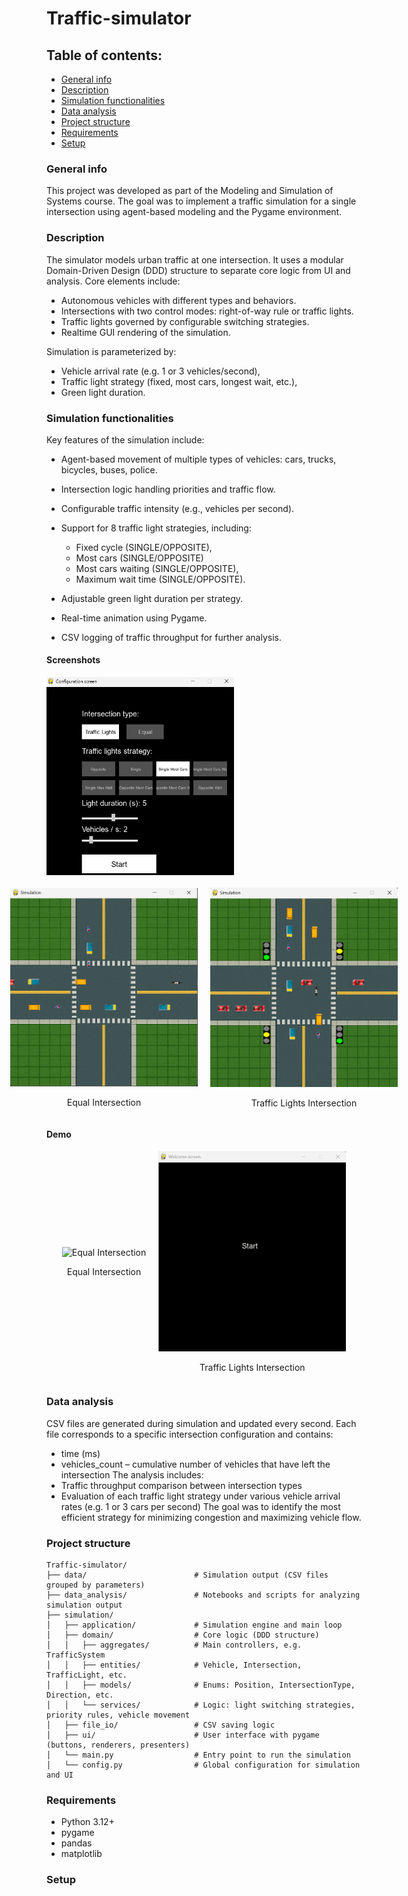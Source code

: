 # Traffic-simulator
## Table of contents:
* [General info](#general-info)
* [Description](#description)
* [Simulation functionalities](#simulation-functionalities)
* [Data analysis](#data-analysis)
* [Project structure](#project-structure)
* [Requirements](#requirements)
* [Setup](#setup)
### General info
This project was developed as part of the Modeling and Simulation of Systems course. The goal was to implement a traffic simulation for a single intersection using agent-based modeling and the Pygame environment.
### Description
The simulator models urban traffic at one intersection. It uses a modular Domain-Driven Design (DDD) structure to separate core logic from UI and analysis.
Core elements include:
* Autonomous vehicles with different types and behaviors.
* Intersections with two control modes: right-of-way rule or traffic lights.
* Traffic lights governed by configurable switching strategies.
* Realtime GUI rendering of the simulation.

Simulation is parameterized by:
* Vehicle arrival rate (e.g. 1 or 3 vehicles/second),
* Traffic light strategy (fixed, most cars, longest wait, etc.),
* Green light duration.
### Simulation functionalities
Key features of the simulation include:

* Agent-based movement of multiple types of vehicles: cars, trucks, bicycles, buses, police.

* Intersection logic handling priorities and traffic flow.

* Configurable traffic intensity (e.g., vehicles per second).

* Support for 8 traffic light strategies, including:

  * Fixed cycle (SINGLE/OPPOSITE),
  * Most cars (SINGLE/OPPOSITE)
  * Most cars waiting (SINGLE/OPPOSITE),
  * Maximum wait time (SINGLE/OPPOSITE).

* Adjustable green light duration per strategy.
* Real-time animation using Pygame.
* CSV logging of traffic throughput for further analysis.

#### Screenshots

<img src="media/configuration_screen.png" alt="Config Screen" width="300">
<br>
<br>
<div style="display: flex; gap: 20px; justify-content: center; align-items: center;">

  <div style="text-align: center;">
    <img src="media/equal_intersection.png" alt="Equal Intersection" style="max-width: 300px;"/>
    <p>Equal Intersection</p>
  </div>

  <div style="text-align: center;">
    <img src="media/traffic_lights_intersection.png" alt="Traffic Lights Intersection" style="max-width: 300px;"/>
    <p>Traffic Lights Intersection</p>
  </div>

</div>

#### Demo

<div style="display: flex; gap: 20px; justify-content: center; align-items: center;">

  <div style="text-align: center;">
    <img src="media/equal_intersection_demo.gif" alt="Equal Intersection" style="max-width: 300px;"/>
    <p>Equal Intersection</p>
  </div>

  <div style="text-align: center;">
    <img src="media/traffic_lights_intersection_demo.gif" alt="Traffic Lights Intersection" style="max-width: 300px;"/>
    <p>Traffic Lights Intersection</p>
  </div>

</div>



### Data analysis
CSV files are generated during simulation and updated every second. Each file corresponds to a specific intersection configuration and contains:
* time (ms)
* vehicles_count – cumulative number of vehicles that have left the intersection
The analysis includes:
* Traffic throughput comparison between intersection types
* Evaluation of each traffic light strategy under various vehicle arrival rates (e.g. 1 or 3 cars per second)
The goal was to identify the most efficient strategy for minimizing congestion and maximizing vehicle flow.
### Project structure
```
Traffic-simulator/
├── data/                        # Simulation output (CSV files grouped by parameters)
├── data_analysis/               # Notebooks and scripts for analyzing simulation output
├── simulation/
│   ├── application/             # Simulation engine and main loop
│   ├── domain/                  # Core logic (DDD structure)
│   │   ├── aggregates/          # Main controllers, e.g. TrafficSystem
│   │   ├── entities/            # Vehicle, Intersection, TrafficLight, etc.
│   │   ├── models/              # Enums: Position, IntersectionType, Direction, etc.
│   │   └── services/            # Logic: light switching strategies, priority rules, vehicle movement
│   ├── file_io/                 # CSV saving logic
│   ├── ui/                      # User interface with pygame (buttons, renderers, presenters)
│   └── main.py                  # Entry point to run the simulation
│   └── config.py                # Global configuration for simulation and UI
```
### Requirements
* Python 3.12+
* pygame
* pandas
* matplotlib
### Setup

